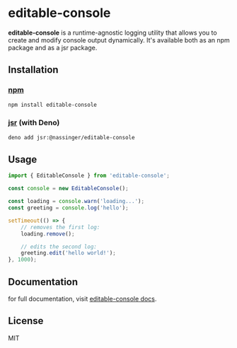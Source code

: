 # editable-console

**editable-console** is a runtime-agnostic logging utility that allows you to create and modify console output dynamically. It's available both as an npm package and as a jsr package.

## Installation

### [npm](https://www.npmjs.com/package/editable-console)

```bash
npm install editable-console
```

### [jsr](https://jsr.io/@nassinger/editable-console) (with Deno)

```bash
deno add jsr:@nassinger/editable-console
```

## Usage

```ts
import { EditableConsole } from 'editable-console';

const console = new EditableConsole();

const loading = console.warn('loading...');
const greeting = console.log('hello');

setTimeout(() => {
    // removes the first log:
    loading.remove();

    // edits the second log:
    greeting.edit('hello world!');
}, 1000);
```

## Documentation

for full documentation, visit [editable-console docs](https://nassinger.com/projects/editable-console/docs/pages/README.html).

## License

MIT